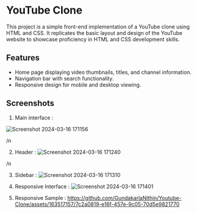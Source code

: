 # YouTube Clone

This project is a simple front-end implementation of a YouTube clone using HTML and CSS. It replicates the basic layout and design of the YouTube website to showcase proficiency in HTML and CSS development skills.

## Features

- Home page displaying video thumbnails, titles, and channel information.
- Navigation bar with search functionality.
- Responsive design for mobile and desktop viewing.

## Screenshots
1) Main interface :

![Screenshot 2024-03-16 171156](https://github.com/GundakarlaNithin/Youtube-Clone/assets/163517157/007c38b5-11df-420b-ac05-26640dac9bcc)

/n

2) Header :
![Screenshot 2024-03-16 171240](https://github.com/GundakarlaNithin/Youtube-Clone/assets/163517157/6054ea68-0a58-47a9-a870-607331270661)

/n


3) Sidebar :
![Screenshot 2024-03-16 171310](https://github.com/GundakarlaNithin/Youtube-Clone/assets/163517157/7843efec-50d6-4ccc-8df9-0071cb37cdfa)



4) Responsive Interface :
![Screenshot 2024-03-16 171401](https://github.com/GundakarlaNithin/Youtube-Clone/assets/163517157/19a792f7-d59c-4379-8d94-91064a7e11ea)





5) Responsive Sample :
https://github.com/GundakarlaNithin/Youtube-Clone/assets/163517157/7c2a0819-e16f-457e-9c05-70d5e9821770

